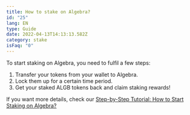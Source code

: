 ```yaml
---
title: How to stake on Algebra?
id: "25"
lang: EN
type: Guide
date: 2022-04-13T14:13:13.582Z
category: stake
isFaq: "0"
---
```

To start staking on Algebra, you need to fulfil a few steps:

1. Transfer your tokens from your wallet to Algebra.
2. Lock them up for a certain time period. 
3. Get your staked ALGB tokens back and claim staking rewards!

If you want more details, check our [Step-by-Step Tutorial: How to Start Staking on Algebra?](https://medium.com/@crypto_algebra/we-are-thrilled-to-announce-a-brand-new-feature-on-the-algebra-dex-algb-staking-is-almost-here-b6480b0d8f2f)